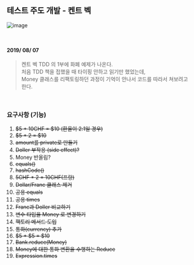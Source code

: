 ## 테스트 주도 개발 - 켄트 벡

![image](https://user-images.githubusercontent.com/25674959/62582146-5d5ee600-b8e6-11e9-9cb1-c2095915a967.png)

&nbsp;
&nbsp;

#### 2019/ 08/ 07
> 켄트 벡 TDD 의 1부에 화폐 예제가 나온다.  
처음 TDD 책을 접했을 때 타이핑 안하고 읽기만 했었는데,  
Money 클래스를 리팩토링하던 과정이 기억이 안나서 코드를 따라서 쳐보려고 한다.

&nbsp;
&nbsp;

### 요구사항 (기능)

1. ~~$5 + 10CHF = $10 (환율이 2:1일 경우)~~
2. ~~$5 * 2 = $10~~
3. ~~amount를 private로 만들기~~
4. ~~Doller 부작용 (side effect)?~~
5. Money 반올림?
6. ~~equals()~~
7. ~~hashCode()~~
8. ~~5CHF * 2 = 10CHF(프랑)~~
9. ~~Dollar/Franc 클래스 제거~~
10. ~~공용 equals~~
11. ~~공용 times~~
12. ~~Franc과 Doller 비교하기~~
13. ~~변수 타입을 Money 로 변경하기~~
14. ~~팩토리 메서드 도입~~
15. ~~통화(currency) 추가~~
16. ~~$5 + $5 = $10~~
17. ~~Bank.reduce(Money)~~
18. ~~Money에 대한 통화 변환을 수행하는 Reduce~~
19. ~~Expression.times~~
